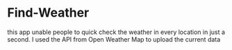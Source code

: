 # Find-Weather
this app unable people to quick check the weather in every location in just a second.
I used the API from Open Weather Map to upload the current data
